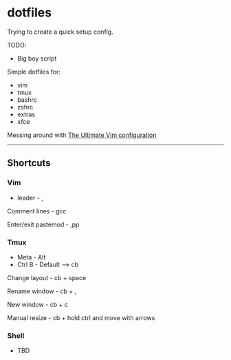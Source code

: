 # dotfiles

Trying to create a quick setup config.

TODO:
- Big boy script

Simple dotfiles for:
- vim
- tmux
- bashrc
- zshrc
- extras
- xfce 


Messing around with [The Ultimate Vim configuration](https://github.com/amix/vimrc)

---

## Shortcuts

### Vim
* leader - , 

Comment lines - gcc

Enter/exit pastemod - ,pp 

### Tmux
* Meta - Alt
* Ctrl B - Default  --> cb

Change layout - cb + space

Rename window - cb + ,

New window - cb + c

Manual resize - cb + hold ctrl and move with arrows


### Shell
* TBD
